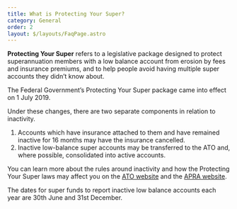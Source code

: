 ```yaml
---
title: What is Protecting Your Super?
category: General
order: 2
layout: $/layouts/FaqPage.astro
---
```

**Protecting Your Super** refers to a legislative package designed to protect superannuation members with a low balance account from erosion by fees and insurance premiums, and to help people avoid having multiple super accounts they didn’t know about. 

The Federal Government’s Protecting Your Super package came into effect on 1 July 2019.

Under these changes, there are two separate components in relation to inactivity. 

1. Accounts which have insurance attached to them and have remained inactive for 16 months may have the insurance cancelled. 
2. Inactive low-balance super accounts may be transferred to the ATO and, where possible, consolidated into active accounts.

You can learn more about the rules around inactivity and how the Protecting Your Super laws may affect you on the [ATO website](https://www.ato.gov.au/individuals/Super/In-detail/Growing-your-super/Inactive-low-balance-super-accounts/) and the [APRA website](https://www.apra.gov.au/protecting-your-super-package-frequently-asked-questions). 

The dates for super funds to report inactive low balance accounts each year are 30th June and 31st December.